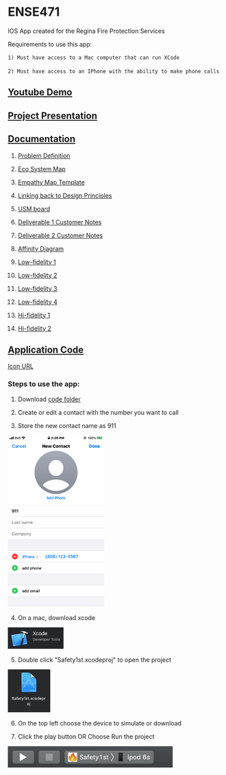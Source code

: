 # ENSE471
IOS App created for the Regina Fire Protection Services

Requirements to use this app:

	1) Must have access to a Mac computer that can run XCode

	2) Must have access to an IPhone with the ability to make phone calls

## [Youtube Demo](https://www.youtube.com/)

## [Project Presentation](https://www.youtube.com/)

## [Documentation](DOCUMENTATION)

1) [Problem Definition](/DOCUMENTATION/Problem%20Def%20%26%20Design%20Principles%20Documents/Problem%20definition.pdf)

2) [Eco System Map](/DOCUMENTATION/Eco-system%20%26%20Empathy%20Maps/Eco-system%20map.pdf)

3) [Empathy Map Template](/DOCUMENTATION/Eco-system%20%26%20Empathy%20Maps/Empathy%20Map%20Template(Group%20D).pdf)

4) [Linking back to Design Principles](/DOCUMENTATION/Problem%20Def%20%26%20Design%20Principles%20Documents/Project_Design_principles.pdf)

5) [USM board](https://landofooo.storiesonboard.com/m/group-d-471-winter-2020)
	
6) [Deliverable 1 Customer Notes](/DOCUMENTATION/Customer_Notes/Summarized%20customer%20notes.pdf)

7) [Deliverable 2 Customer Notes](/DOCUMENTATION/Customer_Notes/Summarized%20customer%20notes%20(Deliverable%202).pdf)

8) [Affinity Diagram](/DOCUMENTATION/Affinity-diagram/Affinity%20diagram.pdf)

9) [Low-fidelity 1](/DOCUMENTATION/Prototype/Low-fidelity/471%20Lofi.pdf)

10) [Low-fidelity 2](/DOCUMENTATION/Prototype/Low-fidelity/Lo-Fi%20Interfaces.pdf)

11) [Low-fidelity 3](/DOCUMENTATION/Prototype/Low-fidelity/Lofi_1.pdf)

12) [Low-fidelity 4](/DOCUMENTATION/Prototype/Low-fidelity/Lofi_2.pdf)

13) [Hi-fidelity 1](/DOCUMENTATION/Prototype/High-fidelity/ENSE471_proj.pdf)

14) [Hi-fidelity 2](/DOCUMENTATION/Prototype/High-fidelity/Protoype%201.pdf)

## [Application Code](APPLICATION)

[Icon URL](/APPLICATION/iconURL.txt)

### Steps to use the app:

1) Download [code folder](/APPLICATION/Safety1st)

2) Create or edit a contact with the number you want to call
  
3) Store the new contact name as 911 
<img src="/ReadMeImages/contact_image.PNG" height="400" />

4) On a mac, download xcode
<img src="/ReadMeImages/xcode_image.png" height="50" />

5) Double click "Safety1st.xcodeproj" to open the project
<img src="/ReadMeImages/projectFile.png" height="100" />

6) On the top left choose the device to simulate or download
	
7) Click the play button OR Choose Run the project
<img src="/ReadMeImages/screenShot.png" height="50" />
